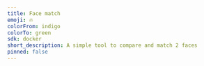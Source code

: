 ```yaml
---
title: Face match
emoji: 🔥
colorFrom: indigo
colorTo: green
sdk: docker
short_description: A simple tool to compare and match 2 faces
pinned: false
---
```

